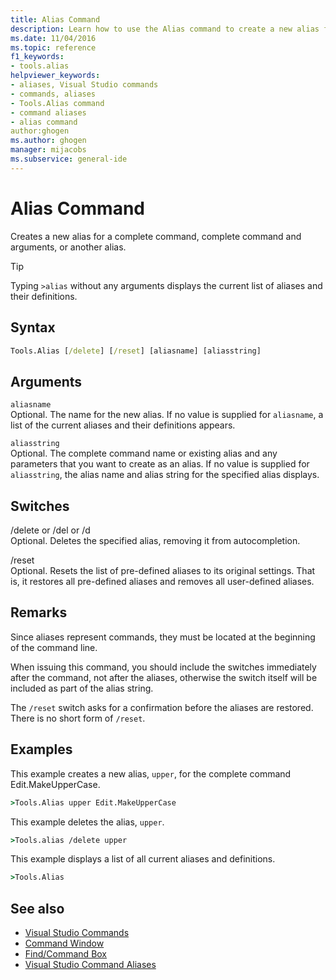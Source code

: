 ```yaml
---
title: Alias Command
description: Learn how to use the Alias command to create a new alias for a complete command, complete command and arguments, or another alias.
ms.date: 11/04/2016
ms.topic: reference
f1_keywords:
- tools.alias
helpviewer_keywords:
- aliases, Visual Studio commands
- commands, aliases
- Tools.Alias command
- command aliases
- alias command
author:ghogen
ms.author: ghogen
manager: mijacobs
ms.subservice: general-ide
---
```

# Alias Command

Creates a new alias for a complete command, complete command and arguments, or another alias.

> [!TIP]
> Typing `>alias` without any arguments displays the current list of aliases and their definitions.

## Syntax

```cmd
Tools.Alias [/delete] [/reset] [aliasname] [aliasstring]
```

## Arguments
`aliasname`\
Optional. The name for the new alias. If no value is supplied for `aliasname`, a list of the current aliases and their definitions appears.

`aliasstring`\
Optional. The complete command name or existing alias and any parameters that you want to create as an alias. If no value is supplied for `aliasstring`, the alias name and alias string for the specified alias displays.

## Switches
/delete or /del or /d\
Optional. Deletes the specified alias, removing it from autocompletion.

/reset\
Optional. Resets the list of pre-defined aliases to its original settings. That is, it restores all pre-defined aliases and removes all user-defined aliases.

## Remarks
Since aliases represent commands, they must be located at the beginning of the command line.

When issuing this command, you should include the switches immediately after the command, not after the aliases, otherwise the switch itself will be included as part of the alias string.

The `/reset` switch asks for a confirmation before the aliases are restored. There is no short form of `/reset`.

## Examples
This example creates a new alias, `upper`, for the complete command Edit.MakeUpperCase.

```cmd
>Tools.Alias upper Edit.MakeUpperCase
```

This example deletes the alias, `upper`.

```cmd
>Tools.alias /delete upper
```

This example displays a list of all current aliases and definitions.

```cmd
>Tools.Alias
```

## See also

- [Visual Studio Commands](../../ide/reference/visual-studio-commands.md)
- [Command Window](../../ide/reference/command-window.md)
- [Find/Command Box](../../ide/find-command-box.md)
- [Visual Studio Command Aliases](../../ide/reference/visual-studio-command-aliases.md)
